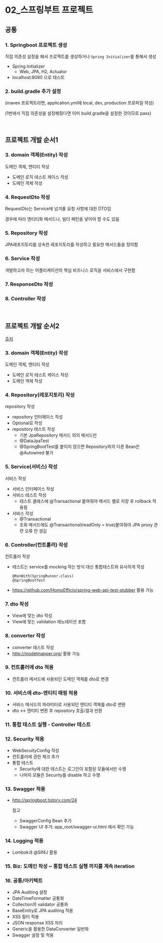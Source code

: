 # 02_스프링부트 프로젝트

## 공통

### 1. Springboot 프로젝트 생성

직접 의존성 설정을 해서 프로젝트를 생성하거나 `Spring Initializer`를 통해서 생성

- Spring Initializer
  - Web, JPA, H2, Actuator
- localhost:8080 으로 테스트

### 2. build.gradle 추가 설정

(maven 프로젝트라면, application.yml에 local, dev, production 프로파일 작성)

(1번에서 직접 의존성을 설정해줬다면 이미 build.gradle을 설정한 것이므로 pass)

<br>

## 프로젝트 개발 순서1

### 3. domain 객체(Entity) 작성

도메인 객체, 엔티티 작성

- 도메인 로직 테스트 케이스 작성
- 도메인 객체 작성



### 4. RequestDto 작성

RequestDto는 Service에 넘겨줄 요청 사항에 대한 DTO임

경우에 따라 엔티티화 메서드나, 빌더 패턴을 넣어야 할 수도 있음



### 5. Repository 작성

JPA레포지토리를 상속한 레포지토리를 작성하고 필요한 메서드들을 정의함



### 6. Service 작성

개발하고자 하는 어플리케이션의 핵심 비즈니스 로직을 서비스에서 구현함



### 7. ResponseDto 작성



### 8. Controller 작성



<br>

## 프로젝트 개발 순서2

[출처](https://github.com/HomoEfficio/dev-tips/blob/master/SpringBoot%20%EA%B0%9C%EB%B0%9C%20%EC%88%9C%EC%84%9C.md)

### 3. domain 객체(Entity) 작성

도메인 객체, 엔티티 작성

- 도메인 로직 테스트 케이스 작성
- 도메인 객체 작성

### 4. Repository(레포지토리) 작성

repository 작성

- repository 인터페이스 작성
- Optional로 작성
- repository 테스트 작성
  - 기본 JpaRepository 메서드 외의 메서드만
  - @DataJpaTest
  - @SpringBootTest를 붙이지 않으면 Repository외의 다른 Bean은 @Autowired 불가

### 5. Service(서비스) 작성

서비스 작성

- 서비스 인터페이스 작성
- 서비스 테스트 작성
  - 테스트 클래스에 @Transactional 붙여줘야 메서드 별로 저장 후 rollback 적용됨
- 서비스 작성
  - @Transactional
  - 조회 메서드에도 @Transactional(readOnly = true)붙여줘야 JPA proxy 관련 오류 안 생김

### 6. Controller(컨트롤러) 작성

컨트롤러 작성

- 테스트는 service를 mocking 하는 방식 대신 통합테스트와 유사하게 작성

  ```
  @RunWith(SpringRunner.class)
  @SpringBootTest
  ```

- https://github.com/HomoEfficio/spring-web-api-test-stubber 활용 가능

### 7. dto 작성

- View에 맞는 dto 작성
- View에 맞는 validation 애노테이션 포함

### 8. converter 작성

- converter 테스트 작성
- http://modelmapper.org/ 활용 가능

### 9. 컨트롤러에 dto 적용

- 컨트롤러 메서드에 사용되던 도메인 객체를 dto로 변경

### 10. 서비스에 dto-엔티티 매핑 적용

- 서비스 메서드의 파라미터로 사용되던 엔티티 객체를 dto로 변환
- dto <-> 엔티티 변환 후 repository 호출/결과 반환

### 11. 통합 테스트 실행   - Controller 테스트

### 12. Security 적용

- WebSecuityConfig 작성
- 컨트롤러에 권한 체크 추가
- 통합 테스트
  - Security에 대한 테스트는 로그인이 포함된 모듈에서만 수행
  - 나머지 모듈은 Security를 disable 하고 수행

### 13. Swagger 적용

- http://springboot.tistory.com/24

  참고

  - SwaggerConfig Bean 추가
  - Swagger UI 추가: app_root/swagger-ui.html 에서 확인 가능  

### 14. Logging 적용

- Lombok과 @Slf4J 활용   

### 15. Biz: 도메인 작성 ~ 통합 테스트 실행 까지를 계속 iteration

### 16. 공통/아키텍트

- JPA Auditing 설정
- DateTimeFormatter 공통화
- Collection의 validator 공통화
- BaseEntity로 JPA auditing 적용
- XSS 필터 적용
- JSON response XSS 처리
- Generic을 활용한 DataConverter 일반화
- Swagger 설정 및 적용